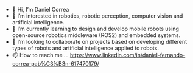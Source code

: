 - 👋 Hi, I’m Daniel Correa
- 👀 I’m interested in robotics, robotic perception, computer vision and artificial intelligence.
- 🌱 I’m currently learning to design and develop mobile robots using open-source robotics middleware (ROS2) and embedded systems.
- 💞️ I’m looking to collaborate on projects based on developing different types of robots and artificial intelligence applied to robots.
- 📫 How to reach me ... https://www.linkedin.com/in/daniel-fernando-correa-pab%C3%B3n-617470179/

<!---
Danc3200/Danc3200 is a ✨ special ✨ repository because its `README.md` (this file) appears on your GitHub profile.
You can click the Preview link to take a look at your changes.
--->
